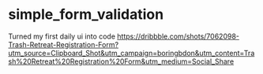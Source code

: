 # simple_form_validation
Turned my first daily ui into code
https://dribbble.com/shots/7062098-Trash-Retreat-Registration-Form?utm_source=Clipboard_Shot&utm_campaign=boringbdon&utm_content=Trash%20Retreat%20Registration%20Form&utm_medium=Social_Share

